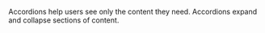 Accordions help users see only the content they need. Accordions expand and collapse sections of content.